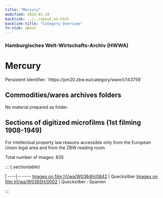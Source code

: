 ```yaml
---
title: "Mercury"
modified: 2024-01-19
backlink: ../../about.en.html
backlink-title: "Category Overview"
fn-stub: about
---
```


### Hamburgisches Welt-Wirtschafts-Archiv (HWWA)

# Mercury

<div class="hint">Persistent Identifier: `https://pm20.zbw.eu/category/ware/i/143759`</div>







## Commodities/wares archives folders





No material prepared as folder.



<a id="filmsections" />

## Sections of digitized microfilms (1st filming 1908-1949)

<p>For intellectual property law reasons accessible only from the European Union legal area and from the ZBW reading room.</p>



<p>Total number of images: 835</p>




::: {.sectiontable}

 | 
----|-------
<a class="btn" href="https://pm20.zbw.eu/film/h1/wa/W0364H/0842" rel="nofollow">Images on film h1/wa/W0364H/0842</a> | Quecksilber
<a class="btn" href="https://pm20.zbw.eu/film/h1/wa/W0365H/0002" rel="nofollow">Images on film h1/wa/W0365H/0002</a> | Quecksilber : Spanien


:::
















